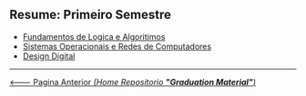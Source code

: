 ## Resume: Primeiro Semestre

- [Fundamentos de Logica e Algoritimos](Fundamentos%20de%20Logica%20e%20Algoritimos)
- [Sistemas Operacionais e Redes de Computadores](S.O.%20e%20Redes%20de%20Computadores)
- [Design Digital](Design%20Digital)

---

[<--- Pagina Anterior *(Home Repositorio **"Graduation Material"**)*](../README.md)
